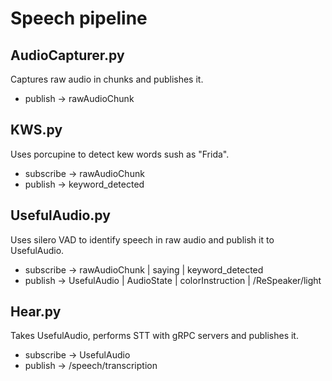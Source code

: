 # Speech pipeline

## AudioCapturer.py

Captures raw audio in chunks and publishes it.

- publish -> rawAudioChunk

## KWS.py

Uses porcupine to detect kew words sush as "Frida".

- subscribe -> rawAudioChunk
- publish -> keyword_detected

## UsefulAudio.py

Uses silero VAD to identify speech in raw audio and publish it to UsefulAudio.

- subscribe
    -> rawAudioChunk
    | saying
    | keyword_detected
- publish
    -> UsefulAudio
    | AudioState
    | colorInstruction
    | /ReSpeaker/light

## Hear.py

Takes UsefulAudio, performs STT with gRPC servers and publishes it.

- subscribe -> UsefulAudio
- publish -> /speech/transcription
